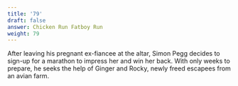 ```yaml
---
title: '79'
draft: false
answer: Chicken Run Fatboy Run
weight: 79
---
```

After leaving his pregnant ex-fiancee at the altar, Simon Pegg decides to sign-up for a marathon to impress her and win her back. With only weeks to prepare, he seeks the help of Ginger and Rocky, newly freed escapees from an avian farm.